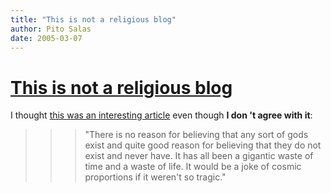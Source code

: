 ```yaml
---
title: "This is not a religious blog"
author: Pito Salas
date: 2005-03-07
---
```

# [This is not a religious blog](None)


I thought [this was an interesting
article](<http://www.secularhumanism.org/library/fi/dawkins_18_3.html>) even
though **I don 't agree with it**:

>>

>>> "There is no reason for believing that any sort of gods exist and quite
good reason for believing that they do not exist and never have. It has all
been a gigantic waste of time and a waste of life. It would be a joke of
cosmic proportions if it weren't so tragic."


